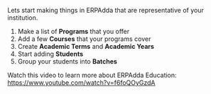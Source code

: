 Lets start making things in ERPAdda that are representative of your institution.

1. Make a list of **Programs** that you offer
1. Add a few **Courses** that your programs cover
1. Create **Academic Terms** and **Academic Years**
1. Start adding **Students**
1. Group your students into **Batches**

Watch this video to learn more about ERPAdda Education: https://www.youtube.com/watch?v=f6foQOyGzdA
